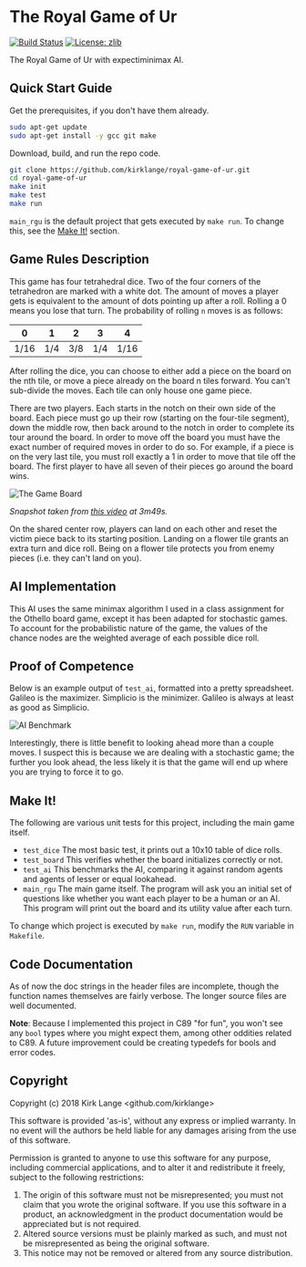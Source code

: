 # The Royal Game of Ur

[![Build Status](https://travis-ci.org/ezaf/ezmake.svg?branch=master)](https://travis-ci.org/ezaf/ezmake)
[![License: zlib](https://img.shields.io/badge/license-zlib-blue.svg)](https://zlib.net/zlib_license.html)

The Royal Game of Ur with expectiminimax AI.



## Quick Start Guide

Get the prerequisites, if you don't have them already.

```bash
sudo apt-get update
sudo apt-get install -y gcc git make
```

Download, build, and run the repo code.

```bash
git clone https://github.com/kirklange/royal-game-of-ur.git
cd royal-game-of-ur
make init
make test
make run
```

`main_rgu` is the default project that gets executed by `make run`. To change 
this, see the [Make It!](#make-it) section.



## Game Rules Description

This game has four tetrahedral dice. Two of the four corners of the tetrahedron
are marked with a white dot. The amount of moves a player gets is equivalent to
the amount of dots pointing up after a roll. Rolling a 0 means you lose that
turn. The probability of rolling `n` moves is as follows:

0 | 1 | 2 | 3 | 4
--- | --- | --- | --- | ---
1/16 | 1/4 | 3/8 | 1/4 | 1/16

After rolling the dice, you can choose to either add a piece on the board on
the nth tile, or move a piece already on the board n tiles forward. You can't
sub-divide the moves. Each tile can only house one game piece.

There are two players. Each starts in the notch on their own side of the
board. Each piece must go up their row (starting on the four-tile segment),
down the middle row, then back around to the notch in order to complete its
tour around the board. In order to move off the board you must have the exact
number of required moves in order to do so. For example, if a piece is on the
very last tile, you must roll exactly a 1 in order to move that tile off the
board. The first player to have all seven of their pieces go around the board
wins.

![The Game Board](https://raw.githubusercontent.com/kirklange/royal-game-of-ur/master/src/docs/rgu_video_snapshot.png)

*Snapshot taken from [this video](https://youtu.be/WZskjLq040I) at 3m49s.*

On the shared center row, players can land on each other and reset the victim
piece back to its starting position. Landing on a flower tile grants an extra
turn and dice roll. Being on a flower tile protects you from enemy pieces (i.e.
they can't land on you).



## AI Implementation

This AI uses the same minimax algorithm I used in a class assignment for the
Othello board game, except it has been adapted for stochastic games. To
account for the probabilistic nature of the game, the values of the chance
nodes are the weighted average of each possible dice roll.



## Proof of Competence

Below is an example output of `test_ai`, formatted into a pretty spreadsheet.
Galileo is the maximizer. Simplicio is the minimizer. Galileo is always at
least as good as Simplicio.

![AI Benchmark](https://raw.githubusercontent.com/kirklange/royal-game-of-ur/master/src/docs/test_ai_spreadsheet.png)

Interestingly, there is little benefit to looking ahead more than a couple
moves. I suspect this is because we are dealing with a stochastic game; the
further you look ahead, the less likely it is that the game will end up where
you are trying to force it to go.



## Make It!

The following are various unit tests for this project, including the main 
game itself.

* `test_dice` The most basic test, it prints out a 10x10 table of dice rolls.
* `test_board` This verifies whether the board initializes correctly or not.
* `test_ai` This benchmarks the AI, comparing it against random agents and 
agents of lesser or equal lookahead.
* `main_rgu` The main game itself. The program will ask you an initial set of 
questions like whether you want each player to be a human or an AI. This 
program will print out the board and its utility value after each turn.

To change which project is executed by `make run`, modify the `RUN` variable 
in `Makefile`.



## Code Documentation

As of now the doc strings in the header files are incomplete, though the
function names themselves are fairly verbose. The longer source files are well
documented.

**Note**: Because I implemented this project in C89 "for fun", you won't see
any `bool` types where you might expect them, among other oddities related to
C89. A future improvement could be creating typedefs for bools and error codes.



## Copyright

Copyright (c) 2018 Kirk Lange <github.com/kirklange>

This software is provided 'as-is', without any express or implied
warranty. In no event will the authors be held liable for any damages
arising from the use of this software.

Permission is granted to anyone to use this software for any purpose,
including commercial applications, and to alter it and redistribute it
freely, subject to the following restrictions:

1. The origin of this software must not be misrepresented; you must not
   claim that you wrote the original software. If you use this software
   in a product, an acknowledgment in the product documentation would be
   appreciated but is not required.
2. Altered source versions must be plainly marked as such, and must not be
   misrepresented as being the original software.
3. This notice may not be removed or altered from any source distribution.

